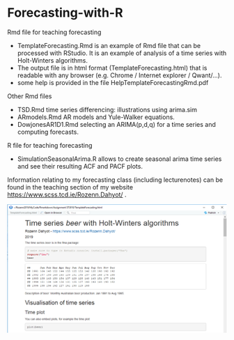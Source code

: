 # Forecasting-with-R
Rmd file for teaching forecasting 
* TemplateForecasting.Rmd is an example of Rmd file that can be processed with RStudio. It is an example of analysis of a time series with Holt-Winters algorithms.  
* The output file is in html format (TemplateForecasting.html) that is readable with any browser (e.g. Chrome / Internet explorer / Qwant/...).
* some help is provided in the file HelpTemplateForecastingRmd.pdf 

Other Rmd files
* TSD.Rmd  time series differencing:  illustrations using arima.sim
* ARmodels.Rmd AR models and Yule-Walker  equations.
* DowjonesAR1D1.Rmd  selecting an ARIMA(p,d,q) for  a time series and computing forecasts.

R file for teaching forecasting 
* SimulationSeasonalArima.R allows to create seasonal arima time series and see their resulting ACF and PACF plots. 

Information relating to my forecasting class (including lecturenotes) can be found in the teaching section of my website https://www.scss.tcd.ie/Rozenn.Dahyot/ .

![Rendering of the html report](ImageIllustrationGithub.png)

